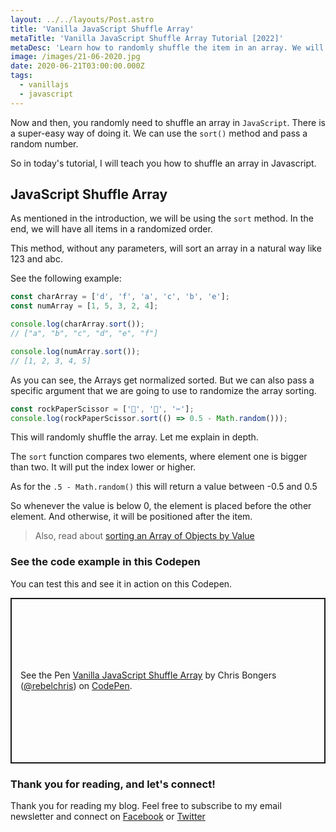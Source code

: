 ```yaml
---
layout: ../../layouts/Post.astro
title: 'Vanilla JavaScript Shuffle Array'
metaTitle: 'Vanilla JavaScript Shuffle Array Tutorial [2022]'
metaDesc: 'Learn how to randomly shuffle the item in an array. We will have a random order of items afterwards. See the code example on Codepen.'
image: /images/21-06-2020.jpg
date: 2020-06-21T03:00:00.000Z
tags:
  - vanillajs
  - javascript
---
```


Now and then, you randomly need to shuffle an array in `JavaScript`. There is a super-easy way of doing it. We can use the `sort()` method and pass a random number.

So in today's tutorial, I will teach you how to shuffle an array in Javascript.

## JavaScript Shuffle Array

As mentioned in the introduction, we will be using the `sort` method. In the end, we will have all items in a randomized order.

This method, without any parameters, will sort an array in a natural way like 123 and abc.

See the following example:

```js
const charArray = ['d', 'f', 'a', 'c', 'b', 'e'];
const numArray = [1, 5, 3, 2, 4];

console.log(charArray.sort());
// ["a", "b", "c", "d", "e", "f"]

console.log(numArray.sort());
// [1, 2, 3, 4, 5]
```

As you can see, the Arrays get normalized sorted. But we can also pass a specific argument that we are going to use to randomize the array sorting.

```js
const rockPaperScissor = ['💎', '📄', '✂️'];
console.log(rockPaperScissor.sort(() => 0.5 - Math.random()));
```

This will randomly shuffle the array. Let me explain in depth.

The `sort` function compares two elements, where element one is bigger than two. It will put the index lower or higher.

As for the `.5 - Math.random()` this will return a value between -0.5 and 0.5

So whenever the value is below 0, the element is placed before the other element. And otherwise, it will be positioned after the item.

> Also, read about [sorting an Array of Objects by Value](https://daily-dev-tips.com/posts/javascript-sort-array-of-objects-by-value/)

### See the code example in this Codepen

You can test this and see it in action on this Codepen.

<p class="codepen" data-height="265" data-theme-id="dark" data-default-tab="js,result" data-user="rebelchris" data-slug-hash="OJMpPog" style="height: 265px; box-sizing: border-box; display: flex; align-items: center; justify-content: center; border: 2px solid; margin: 1em 0; padding: 1em;" data-pen-title="Vanilla JavaScript Shuffle Array">
  <span>See the Pen <a href="https://codepen.io/rebelchris/pen/OJMpPog">
  Vanilla JavaScript Shuffle Array</a> by Chris Bongers (<a href="https://codepen.io/rebelchris">@rebelchris</a>)
  on <a href="https://codepen.io">CodePen</a>.</span>
</p>
<script async src="https://static.codepen.io/assets/embed/ei.js"></script>

### Thank you for reading, and let's connect!

Thank you for reading my blog. Feel free to subscribe to my email newsletter and connect on [Facebook](https://www.facebook.com/DailyDevTipsBlog) or [Twitter](https://twitter.com/DailyDevTips1)
